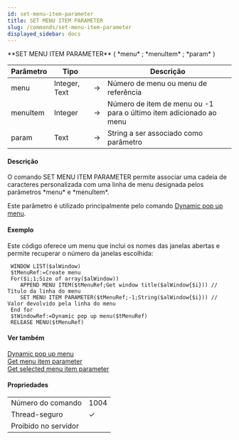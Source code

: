 ```yaml
---
id: set-menu-item-parameter
title: SET MENU ITEM PARAMETER
slug: /commands/set-menu-item-parameter
displayed_sidebar: docs
---
```


<!--REF #_command_.SET MENU ITEM PARAMETER.Syntax-->**SET MENU ITEM PARAMETER** ( *menu* ; *menuItem* ; *param* )<!-- END REF-->
<!--REF #_command_.SET MENU ITEM PARAMETER.Params-->
| Parâmetro | Tipo |  | Descrição |
| --- | --- | --- | --- |
| menu | Integer, Text | &#8594;  | Número de menu ou menu de referência |
| menuItem | Integer | &#8594;  | Número de item de menu ou -1 para o último item adicionado ao menu |
| param | Text | &#8594;  | String a ser associado como parâmetro |

<!-- END REF-->

#### Descrição 

<!--REF #_command_.SET MENU ITEM PARAMETER.Summary-->O comando SET MENU ITEM PARAMETER permite associar uma cadeia de caracteres personalizada com uma linha de menu designada pelos parâmetros *menu* e *menuItem*.<!-- END REF--> 

Este parâmetro é utilizado principalmente pelo comando [Dynamic pop up menu](dynamic-pop-up-menu.md "Dynamic pop up menu").

#### Exemplo 

Este código oferece um menu que inclui os nomes das janelas abertas e permite recuperar o número da janelas escolhida:

```4d
 WINDOW LIST($alWindow)
 $tMenuRef:=Create menu
 For($i;1;Size of array($alWindow))
    APPEND MENU ITEM($tMenuRef;Get window title($alWindow{$i})) // Título da linha do menu
    SET MENU ITEM PARAMETER($tMenuRef;-1;String($alWindow{$i})) // Valor devolvido pela linha do menu
 End for
 $tWindowRef:=Dynamic pop up menu($tMenuRef)
 RELEASE MENU($tMenuRef)
```

#### Ver também 

[Dynamic pop up menu](dynamic-pop-up-menu.md)  
[Get menu item parameter](get-menu-item-parameter.md)  
[Get selected menu item parameter](get-selected-menu-item-parameter.md)  

#### Propriedades
|  |  |
| --- | --- |
| Número do comando | 1004 |
| Thread-seguro | &check; |
| Proibido no servidor ||


